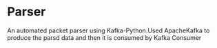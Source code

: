 # Parser

 An automated packet parser using Kafka-Python.Used ApacheKafka to produce the parsd data and then it is consumed by Kafka Consumer
